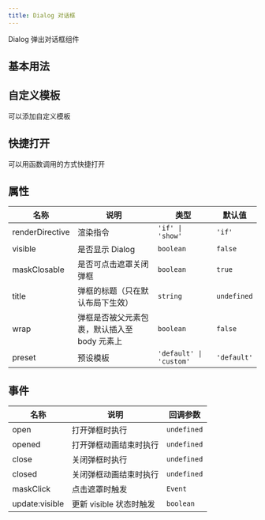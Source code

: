 ```yaml
---
title: Dialog 对话框
---
```


Dialog 弹出对话框组件

## 基本用法

<Example demo-class="dialog-demo" :code="DialogBase" />

## 自定义模板

可以添加自定义模板

<Example demo-class="dialog-demo" :code="DialogCustom" />

## 快捷打开

可以用函数调用的方式快捷打开

<Example demo-class="dialog-demo" :code="DialogQuick" />

## 属性

| 名称            | 说明                                         | 类型                    | 默认值      |
| --------------- | -------------------------------------------- | ----------------------- | ----------- |
| renderDirective | 渲染指令                                     | `'if' \| 'show'`        | `'if'`      |
| visible         | 是否显示 Dialog                              | `boolean`               | `false`     |
| maskClosable    | 是否可点击遮罩关闭弹框                       | `boolean`               | `true`      |
| title           | 弹框的标题（只在默认布局下生效）             | `string`                | `undefined` |
| wrap            | 弹框是否被父元素包裹，默认插入至 body 元素上 | `boolean`               | `false`     |
| preset          | 预设模板                                     | `'default' \| 'custom'` | `'default'` |

## 事件

| 名称           | 说明                    | 回调参数    |
| -------------- | ----------------------- | ----------- |
| open           | 打开弹框时执行          | `undefined` |
| opened         | 打开弹框动画结束时执行  | `undefined` |
| close          | 关闭弹框时执行          | `undefined` |
| closed         | 关闭弹框动画结束时执行  | `undefined` |
| maskClick      | 点击遮罩时触发          | `Event`     |
| update:visible | 更新 visible 状态时触发 | `boolean`   |


<script setup lang="ts">
import * as DialogBase from '~src/example/dialog/base.vue'
import * as DialogCustom from '~src/example/dialog/custom.vue'
import * as DialogQuick from '~src/example/dialog/quick.vue'
</script>

<style lang="stylus">
.dialog-demo
  .tu-button
    margin-right 10px

</style>
